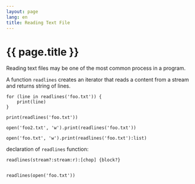 ```yaml
---
layout: page
lang: en
title: Reading Text File
---
```


# {{ page.title }}

Reading text files may be one of the most common process in a program.


A function `readlines` creates an iterator that reads a content from a stream
and returns string of lines.



    for (line in readlines('foo.txt')) {
        print(line)
    }

    print(readlines('foo.txt'))

    open('foo2.txt', 'w').print(readlines('foo.txt'))

    open('foo.txt', 'w').print(readlines('foo.txt'):list)

declaration of `readlines` function:

    readlines(stream?:stream:r):[chop] {block?}


    readlines(open('foo.txt'))
